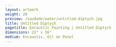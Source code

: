 ```yaml
---
layout: artwork
weight: 20
preview: /saudade/water/untitled-diptych.jpg
title: Untitled Diptych
pagetitle: Encaustic Painting | Untitled Diptych
dimensions: 22" x 56"
medium: Encaustic, Oil on Panel
---
```


